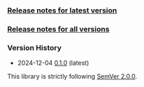 ### [Release notes for latest version](latest.md)

### [Release notes for all versions](full.md)

### Version History

* 2024-12-04 [0.1.0](0.1.0.md) (latest)


This library is strictly following [SemVer 2.0.0](https://semver.org/spec/v2.0.0.html).